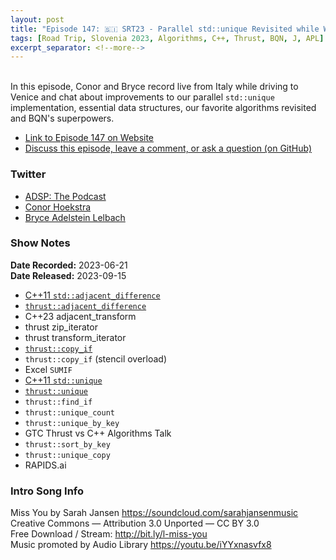 ```yaml
---
layout: post
title: "Episode 147: 🇸🇮 SRT23 - Parallel std::unique Revisited while Walking in Venice"
tags: [Road Trip, Slovenia 2023, Algorithms, C++, Thrust, BQN, J, APL]
excerpt_separator: <!--more-->
---
```



<br>In this episode, Conor and Bryce record live from Italy while driving to Venice and chat about improvements to our parallel `std::unique` implementation, essential data structures, our favorite algorithms revisited and BQN's superpowers.

<!--more-->

* [Link to Episode 147 on Website](https://adspthepodcast.com/2023/09/08/Episode-147.html)
* [Discuss this episode, leave a comment, or ask a question (on GitHub)](https://github.com/codereport/adsp2/discussions/36)

### Twitter
 
* [ADSP: The Podcast](https://twitter.com/adspthepodcast)
* [Conor Hoekstra](https://twitter.com/code_report)
* [Bryce Adelstein Lelbach](https://twitter.com/blelbach)

### Show Notes
 
**Date Recorded:** 2023-06-21 <br>
**Date Released:** 2023-09-15


* [C++11 `std::adjacent_difference`](https://en.cppreference.com/w/cpp/algorithm/adjacent_difference)
* [`thrust::adjacent_difference`](https://thrust.github.io/doc/group__transformations_gaa41d309b53fa03bf13fe35a184148400.html)
* C++23 adjacent_transform
* thrust zip_iterator
* thrust transform_iterator
* [`thrust::copy_if`](https://thrust.github.io/doc/group__stream__compaction_ga695e974946e56f2ecfb20e9ec4fb7cca.html)
* `thrust::copy_if` (stencil overload)
* Excel `SUMIF`
* [C++11 `std::unique`](https://en.cppreference.com/w/cpp/algorithm/unique)
* [`thrust::unique`](https://thrust.github.io/doc/group__stream__compaction_gae5a90c7aa7c2370087c142936d405e8c.html)
* `thrust::find_if`
* `thrust::unique_count`
* `thrust::unique_by_key`
* GTC Thrust vs C++ Algorithms Talk
* `thrust::sort_by_key`
* `thrust::unique_copy`
* RAPIDS.ai

### Intro Song Info
 
Miss You by Sarah Jansen https://soundcloud.com/sarahjansenmusic<br>
Creative Commons — Attribution 3.0 Unported — CC BY 3.0<br>
Free Download / Stream: http://bit.ly/l-miss-you<br>
Music promoted by Audio Library https://youtu.be/iYYxnasvfx8<br>
